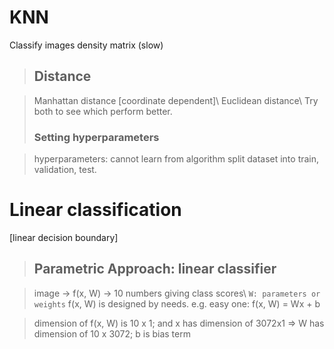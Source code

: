 
# KNN
Classify images
density matrix (slow)

> ## Distance

>Manhattan distance  [coordinate dependent]\\
>Euclidean distance\\
>Try both to see which perform better.
> ### Setting hyperparameters

>hyperparameters: cannot learn from algorithm
>split dataset into train, validation, test. 

# Linear classification
[linear decision boundary]

> ## Parametric Approach: linear classifier

>image -> f(x, W) -> 10 numbers giving class scores\\
>`W: parameters or weights` f(x, W) is designed by needs. e.g. easy one: f(x, W) = Wx + b

>dimension of f(x, W) is 10 x 1; and x has dimension of 3072x1 => W has dimension of 10 x 3072; b is bias term
